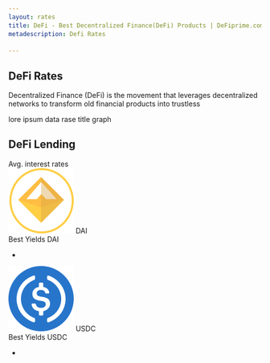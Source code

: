 ```yaml
---
layout: rates
title: DeFi - Best Decentralized Finance(DeFi) Products | DeFiprime.com
metadescription: Defi Rates

---
```


<section id="defi_rates_section">
    <h1>DeFi Rates</h1>
    <p>Decentralized Finance (DeFi) is the movement that leverages decentralized networks to transform old financial products into trustless</p>
    <span>lore ipsum data rase title graph</span>
    <canvas id="rate_graphs"></canvas>
    <div id="description"></div>
</section>

<section>
    <h1>DeFi Lending</h1>
    <span class="rates_annotation">Avg. interest rates</span>
    <div id="avg_interest_rates_cryptos">
        <article class="providersDAI">
            <img src="/images/dai.svg">
            <span class="providerCryptoName">DAI</span>
            <span class="percentCrypto" data-bind="text: $root.averageDAI"></span>
            <div class="listAnnotation">Best Yields DAI</div>
            <ul data-bind="foreach: providersDAI">
                <li>
                    <span class="cryptoListName" data-bind="text: provider"></span>
                    <span class="cryptoListPercent" data-bind="text: window.getPercent(providerDAI)"></span>
                </li>
            </ul>
        </article>
        <article class="providersUSDC">
            <img src="/images/usdc.svg">
            <span class="providerCryptoName">USDC</span>
            <span class="percentCrypto"  data-bind="text: $root.averageUSDC"></span>
            <div class="listAnnotation">Best Yields USDC</div>
            <ul data-bind="foreach: providersUSDC">
                <li>
                    <span class="cryptoListName" data-bind="text: provider"></span>
                    <span class="cryptoListPercent" data-bind="text: window.getPercent(providerUSDC)"></span>
                </li>
            </ul>
        </article>
    </div>
</section>
<script>
    //window.requestURL = "{{ site.url }}".indexOf("localhost") ? "http://localhost:3000" : "<prod url>";
    window.requestURL = "http://api-rates.defiprime.com";
</script>
<script src="https://cdnjs.cloudflare.com/ajax/libs/knockout/3.5.0/knockout-min.js"></script>
<script src="/assets/js/defi_rates.js"></script>